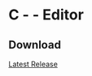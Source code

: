 # C - - Editor

## Download
[Latest Release](https://github.com/DanielEnglisch/CMM_Editor/releases/latest)
